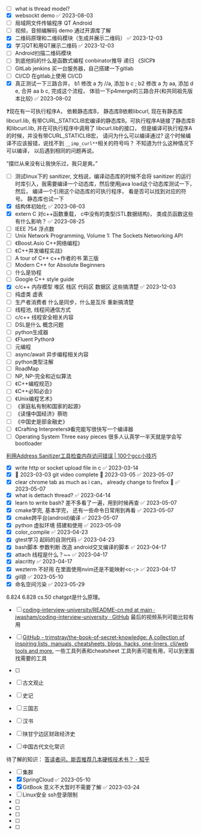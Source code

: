 - [ ] what is thread model?
- [x] websockt demo ✅ 2023-08-03
- [ ] 局域网文件传输程序   QT Android
- [ ] 视频，音频编解码 demo   通过开源库了解
- [x] 二维码原理和二维码模块（生成并展示二维码） ✅ 2023-12-03
- [x] 学习QT和用QT展示二维码 ✅ 2023-12-03
- [ ] Android扫描二维码模块
- [ ] 到底他妈的什么是函数式编程 conbinator推导  递归 《SICP》
- [ ] GitLab  jenkins 买一台服务器，自己搭建一下gitlab
- [ ] CI/CD 在gitlab上使用 CI/CD
- [x] 真正测试一下三路合并， b1 修改 a 为 //a, 添加 b c ; b2 修改 a 为 aa, 添加 d e, 合并 aa b c, 完成这个流程， 体验一下p4merge的三路合并(和共同祖先版本比较) ✅ 2023-08-02

❓现在有一可执行程序A， 依赖静态库B， 静态库B依赖libcurl, 现在有静态库libcurl.lib, 有带CURL_STATICLIB宏编译的静态库B。可执行程序A链接了静态库B和libcurl.lib, 并在可执行程序中调用了 libcurl.lib的接口， 但是编译可执行程序A的时候，并没有带CURL_STATICLIB宏， 请问为什么可以编译通过? 这个时候编译不应该报错，说找不到 `__imp_curl**`相关的符号吗？
不知道为什么这种情况下可以编译， 以后遇到相同的问题再说。

“摆烂从来没有让我快乐过，我只是爽。”
- [ ] 测试linux下的 sanitizer, 文档说，编译动态库的时候不会将 sanitizer 的运行时库引入，我需要编译一个动态库，然后使用java load这个动态库测试一下， 然后， 编译一个引用这个动态库的可执行程序， 看是否可以找到对应的符号。 静态库也试一下
- [x] 结构体初始化 ✅ 2023-08-03
- [x] extern C 对c++函数重载， c中没有的类型(STL数据结构)， 类成员函数这些有什么影响？ ✅ 2023-08-25
- [ ] IEEE 754 浮点数
- [ ] Unix Network Programming, Volume 1: The Sockets Networking API
- [ ] 《Boost.Asio C++网络编程》
- [ ] 《C++并发编程实战》
- [ ] A tour of C++   c++作者的书  第三版
- [ ] Modern C++ for Absolute Beginners
- [ ] 什么是协程
- [ ] Google C++ style guide
- [x] c/c++ 内存模型  堆区  栈区  代码区 数据区 这些搞清楚 ✅ 2023-12-03
- [ ] 纯虚类 虚表
- [ ] 生产者消费者   什么是同步，什么是互斥  重新搞清楚
- [ ] 线程池, 线程间通信方式
- [ ] c/c++ 线程安全相关内容
- [ ] DSL是什么 概念问题
- [ ] python生成器
- [ ] 《Fluent Python》
- [ ] 元编程
- [ ] async/await 异步编程相关内容
- [ ] python类型注解
- [ ] RoadMap
- [ ] NP, NP-完全和近似算法
- [ ] 《C++编程规范》
- [ ] 《C++必知必会》
- [ ] 《Unix编程艺术》
- [ ] 《家庭私有制和国家的起源》
- [ ] 《读懂中国经济》蔡昉
- [ ] 《中国史是部金融史》
- [ ] 《Crafting Interpreters》看完能写很快写一个编译器
- [ ] Operating System Three easy pieces  很多人认真学一半天就是学会写bootloader

[利用Address Sanitizer工具检查内存访问错误 | 100个gcc小技巧](https://wizardforcel.gitbooks.io/100-gcc-tips/content/address-sanitizer.html)
- [x] write http or socket upload file in c ✅ 2023-03-14
- [x] 🛫 2023-03-03 git video complete 📅 2023-03-05 ✅ 2023-05-07
- [x] clear chrome tab as much as i can， already change to firefox 🤣 ✅ 2023-05-07
- [x] what is dettach thread? ✅ 2023-04-14
- [x] learn to write bash? 差不多看了一遍，用到时候再查 ✅ 2023-05-07
- [x] cmake学完, 基本学完， 还有一些命令日常用到再看 ✅ 2023-05-07
- [x] cmake跨平台(android)编译 ✅ 2023-05-07
- [x] python 虚拟环境 搭建和使用 ✅ 2023-05-09
- [x] color_compile ✅ 2023-04-23
- [x] gtest学习 起码的自测代码 ✅ 2023-04-23
- [x] bash脚本  参数判断  改造 android交叉编译的脚本 ✅ 2023-04-17
- [x] attach 线程是什么？~~ ✅ 2023-04-17
- [x] alacritty ✅ 2023-04-17
- [x] wezterm 不好用 在里面使用nvim还是不能映射<c-;> ✅ 2023-04-17
- [x] gil锁 ✅ 2023-05-10
- [x] 命名空间污染 ✅ 2023-05-29

6.824
6.828
cs.50 chatgpt是什么原理。

- [ ] [coding-interview-university/README-cn.md at main · jwasham/coding-interview-university · GitHub](https://github.com/jwasham/coding-interview-university/blob/main/translations/README-cn.md#%E5%A6%82%E4%BD%95%E4%BD%BF%E7%94%A8%E5%AE%83) 最后的视频系列可能比较有用
- [ ] [GitHub - trimstray/the-book-of-secret-knowledge: A collection of inspiring lists, manuals, cheatsheets, blogs, hacks, one-liners, cli/web tools and more.](https://github.com/trimstray/the-book-of-secret-knowledge) 一些工具列表和cheatsheet  工具列表可能有用，可以到里面找需要的工具

- [ ]

- [ ] 古文观止
- [ ] 史记
- [ ] 三国志
- [ ] 汉书
- [ ] 陕甘宁边区财政经济史
- [ ] 中国古代文化常识


待了解的知识：
[答读者问，能否推荐几本硬核技术书？ - 知乎](https://zhuanlan.zhihu.com/p/359363209)
- [ ] 集群
- [x] SpringCloud ✅ 2023-05-10
- [x] GitBook 意义不大暂时不需要了解 ✅ 2023-03-24
- [ ] Linux安全  ssh登录限制
- [ ] 
- [ ] 
- [ ] 
- [ ] 
- [ ] 
